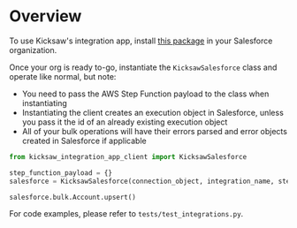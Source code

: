 # Overview

To use Kicksaw's integration app, install [this package](https://login.salesforce.com/packaging/installPackage.apexp?p0=04t4T000001u3GmQAI) in your Salesforce organization.

Once your org is ready to-go, instantiate the `KicksawSalesforce` class and operate like normal, but note:

- You need to pass the AWS Step Function payload to the class when instantiating
- Instantiating the client creates an execution object in Salesforce, unless you pass it the id of an already existing execution object
- All of your bulk operations will have their errors parsed and error objects created in Salesforce if applicable

```python
from kicksaw_integration_app_client import KicksawSalesforce

step_function_payload = {}
salesforce = KicksawSalesforce(connection_object, integration_name, step_function_payload)

salesforce.bulk.Account.upsert()
```

For code examples, please refer to `tests/test_integrations.py`.
